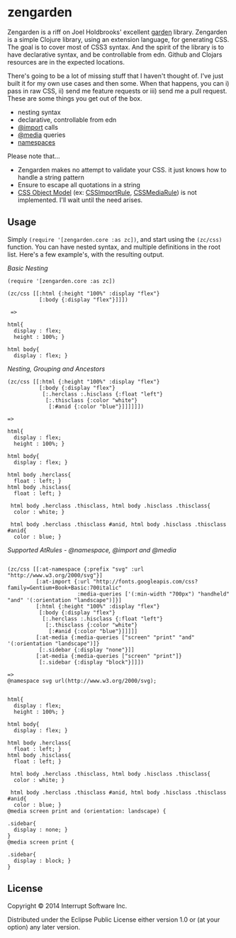 # zengarden

Zengarden is a riff on Joel Holdbrooks' excellent [garden](https://github.com/noprompt/garden) library. Zengarden is a simple Clojure library, using an extension language, for generating CSS. The goal is to cover most of CSS3 syntax. And the spirit of the library is to have declarative syntax, and be controllable from edn. Github and Clojars resources are in the expected locations.

There's going to be a lot of missing stuff that I haven't thought of. I've just built it for my own use cases and then some. When that happens, you can i) pass in raw CSS, ii) send me feature requests or iii) send me a pull request. These are some things you get out of the box. 

* nesting syntax
* declarative, controllable from edn 
* [@import](https://developer.mozilla.org/en-US/docs/Web/CSS/@import) calls 
* [@media](https://developer.mozilla.org/en-US/docs/Web/CSS/@media) queries 
* [namespaces](https://developer.mozilla.org/en-US/docs/Web/CSS/@namespace)

Please note that...
* Zengarden makes no attempt to validate your CSS. it just knows how to handle a string pattern
* Ensure to escape all quotations in a string 
* [CSS Object Model](http://dev.w3.org/csswg/cssom/) (ex: [CSSImportRule](http://dev.w3.org/csswg/cssom/#the-cssimportrule-interface), [CSSMediaRule](http://dev.w3.org/csswg/cssom/#the-cssmediarule-interface)) is not implemented. I'll wait until the need arises. 


## Usage

Simply `(require '[zengarden.core :as zc])`, and start using the `(zc/css)` function. You can have nested syntax, and multiple definitions in the root list. Here's a few example's, with the resulting output.


*Basic Nesting*
```
(require '[zengarden.core :as zc])

(zc/css [[:html {:height "100%" :display "flex"}
          [:body {:display "flex"}]]])
          
 =>
 
html{ 
  display : flex; 
  height : 100%; }

html body{ 
  display : flex; }
```

*Nesting, Grouping and Ancestors*
```
(zc/css [[:html {:height "100%" :display "flex"}
          [:body {:display "flex"}
           [:.herclass :.hisclass {:float "left"}
            [:.thisclass {:color "white"}
             [:#anid {:color "blue"}]]]]]])

=> 

html{ 
  display : flex; 
  height : 100%; }

html body{ 
  display : flex; }

html body .herclass{ 
  float : left; }
html body .hisclass{ 
  float : left; }

 html body .herclass .thisclass, html body .hisclass .thisclass{ 
  color : white; }

 html body .herclass .thisclass #anid, html body .hisclass .thisclass #anid{ 
  color : blue; }
```            

*Supported AtRules - @namespace, @import and @media*
```

(zc/css [[:at-namespace {:prefix "svg" :url "http://www.w3.org/2000/svg"}]
         [:at-import {:url "http://fonts.googleapis.com/css?family=Gentium+Book+Basic:700italic"
                      :media-queries ['(:min-width "700px") "handheld" "and" '(:orientation "landscape")]}]
         [:html {:height "100%" :display "flex"}
          [:body {:display "flex"}
           [:.herclass :.hisclass {:float "left"}
            [:.thisclass {:color "white"}
             [:#anid {:color "blue"}]]]]]
         [:at-media {:media-queries ["screen" "print" "and" '(:orientation "landscape")]}
          [:.sidebar {:display "none"}]]
         [:at-media {:media-queries ["screen" "print"]}
          [:.sidebar {:display "block"}]]])

=>
@namespace svg url(http://www.w3.org/2000/svg);


html{ 
  display : flex; 
  height : 100%; }

html body{ 
  display : flex; }

html body .herclass{ 
  float : left; }
html body .hisclass{ 
  float : left; }

 html body .herclass .thisclass, html body .hisclass .thisclass{ 
  color : white; }

 html body .herclass .thisclass #anid, html body .hisclass .thisclass #anid{ 
  color : blue; }
@media screen print and (orientation: landscape) {

.sidebar{ 
  display : none; }
}
@media screen print {

.sidebar{ 
  display : block; }
}
```

## License

Copyright © 2014 Interrupt Software Inc.

Distributed under the Eclipse Public License either version 1.0 or (at
your option) any later version.

